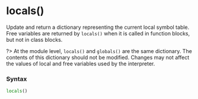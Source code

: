 # locals()

Update and return a dictionary representing the current local symbol table. Free variables are returned by `locals()` when it is called in function blocks, but not in class blocks. 

?> At the module level, `locals()` and `globals()` are the same dictionary. The contents of this dictionary should not be modified. Changes may not affect the values of local and free variables used by the interpreter.

### Syntax
```python
locals()
```